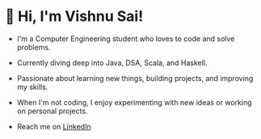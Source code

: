 # 👋 Hi, I'm Vishnu Sai!

- I'm a Computer Engineering student who loves to code and solve problems.
- Currently diving deep into Java, DSA, Scala, and Haskell.
- Passionate about learning new things, building projects, and improving my skills.
- When I'm not coding, I enjoy experimenting with new ideas or working on personal projects.
   
- Reach me on [LinkedIn](www.linkedin.com/in/vishnu-sai-reddy-mooli-8425b0354)  
